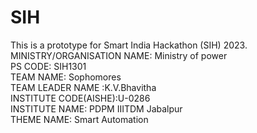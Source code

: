 # SIH
This is a prototype for Smart India Hackathon (SIH) 2023.
<br>
MINISTRY/ORGANISATION NAME: Ministry of power
<br>
PS CODE: SIH1301
<br>
TEAM NAME: Sophomores
<br>
TEAM LEADER NAME :K.V.Bhavitha
<br>
INSTITUTE CODE(AISHE):U-0286
<br>
INSTITUTE NAME: PDPM IIITDM Jabalpur
<br>
THEME NAME: Smart Automation
